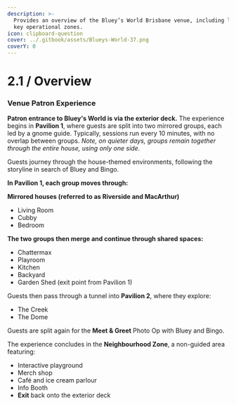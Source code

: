 ```yaml
---
description: >-
  Provides an overview of the Bluey’s World Brisbane venue, including layout and
  key operational zones.
icon: clipboard-question
cover: ../.gitbook/assets/Blueys-World-37.png
coverY: 0
---
```


# 2.1 / Overview

### Venue Patron Experience&#x20;

**Patron entrance to Bluey's World is via the exterior deck.** The experience begins in **Pavilion 1**, where guests are split into two mirrored groups, each led by a gnome guide. Typically, sessions run every 10 minutes, with no overlap between groups. _Note, on quieter days, groups remain together through the entire house, using only one side._&#x20;

Guests journey through the house-themed environments, following the storyline in search of Bluey and Bingo.

**In Pavilion 1, each group moves through:**

**Mirrored houses (referred to as Riverside and MacArthur)**

* Living Room
* Cubby
* Bedroom

**The two groups then merge and continue through shared spaces:**

* Chattermax
* Playroom
* Kitchen
* Backyard
* Garden Shed (exit point from Pavilion 1)

Guests then pass through a tunnel into **Pavilion 2**, where they explore:

* The Creek
* The Dome

Guests are split again for the **Meet & Greet** Photo Op with Bluey and Bingo.

The experience concludes in the **Neighbourhood Zone**, a non-guided area featuring:

* Interactive playground
* Merch shop
* Café and ice cream parlour
* Info Booth
* **Exit** back onto the exterior deck

